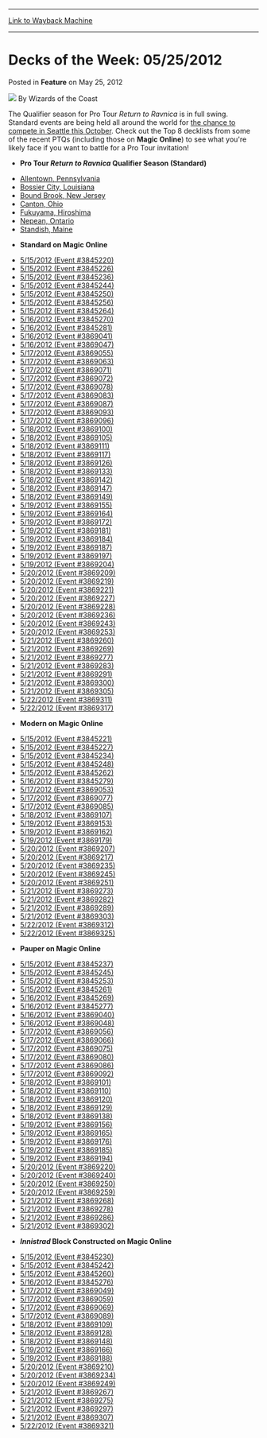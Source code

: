 
---
[Link to Wayback Machine](https://web.archive.org/web/20211026005411/https://magic.wizards.com/en/articles/archive/feature/decks-week-05252012-2012-05-25)

[_metadata_:wayback_url]:- "https://magic.wizards.com/en/articles/archive/feature/decks-week-05252012-2012-05-25"
[_metadata_:wayback_raw_url]:- "https://web.archive.org/web/20211026005411id_/https://magic.wizards.com/en/articles/archive/feature/decks-week-05252012-2012-05-25"
[_metadata_:wayback_capture_timestamp]:- "2021-10-26 00:54:11+00:00"
[_metadata_:description]:- "The Qualifier season for Pro Tour Return to Ravnica is in full swing. Standard events are being held all around the world for the chance to compete in Seattle this October. Check out the Top 8 decklists from some of the recent PTQs (including those on Magic Online) to see what you're likely face if you want to battle for a Pro Tour invitation!"
[_metadata_:generator]:- "Drupal 7 (http://drupal.org)"
---


Decks of the Week: 05/25/2012
=============================



 Posted in **Feature**
 on May 25, 2012 






![](https://media.magic.wizards.com/styles/auth_small/public/images/person/wizards_author.jpg)
By Wizards of the Coast











The Qualifier season for Pro Tour *Return to Ravnica* is in full swing. Standard events are being held all around the world for [the chance to compete in Seattle this October](/en/articles/archive/qualifiers-pro-tour-return-ravnica-seattle-2012-03-15). Check out the Top 8 decklists from some of the recent PTQs (including those on **Magic Online**) to see what you're likely face if you want to battle for a Pro Tour invitation! 


* **Pro Tour *Return to Ravnica* Qualifier Season (Standard)**
+ [Allentown, Pennsylvania](/en/articles/archive/event-coverage/pro-tour-return-ravnica-qualifier-season-top-8-standard-decklists-5)
+ [Bossier City, Louisiana](/en/articles/archive/event-coverage/pro-tour-return-ravnica-qualifier-season-top-8-standard-decklists-7)
+ [Bound Brook, New Jersey](/en/articles/archive/event-coverage/pro-tour-return-ravnica-qualifier-season-top-8-standard-decklists-13)
+ [Canton, Ohio](/en/articles/archive/event-coverage/pro-tour-return-ravnica-qualifier-season-top-8-standard-decklists-8)
+ [Fukuyama, Hiroshima](/en/articles/archive/event-coverage/pro-tour-return-ravnica-qualifier-season-top-8-standard-decklists-14)
+ [Nepean, Ontario](/en/articles/archive/event-coverage/pro-tour-return-ravnica-qualifier-season-top-8-standard-decklists-10)
+ [Standish, Maine](/en/articles/archive/event-coverage/pro-tour-return-ravnica-qualifier-season-top-8-standard-decklists-11)
* **Standard on Magic Online**
+ [5/15/2012 (Event #3845220)](http://archive.wizards.com/Magic/Digital/MagicOnlineTourn.aspx?x=mtg/digital/magiconline/tourn/3845220)
+ [5/15/2012 (Event #3845226)](http://archive.wizards.com/Magic/Digital/MagicOnlineTourn.aspx?x=mtg/digital/magiconline/tourn/3845226)
+ [5/15/2012 (Event #3845236)](http://archive.wizards.com/Magic/Digital/MagicOnlineTourn.aspx?x=mtg/digital/magiconline/tourn/3845236)
+ [5/15/2012 (Event #3845244)](http://archive.wizards.com/Magic/Digital/MagicOnlineTourn.aspx?x=mtg/digital/magiconline/tourn/3845244)
+ [5/15/2012 (Event #3845250)](http://archive.wizards.com/Magic/Digital/MagicOnlineTourn.aspx?x=mtg/digital/magiconline/tourn/3845250)
+ [5/15/2012 (Event #3845256)](http://archive.wizards.com/Magic/Digital/MagicOnlineTourn.aspx?x=mtg/digital/magiconline/tourn/3845256)
+ [5/15/2012 (Event #3845264)](http://archive.wizards.com/Magic/Digital/MagicOnlineTourn.aspx?x=mtg/digital/magiconline/tourn/3845264)
+ [5/16/2012 (Event #3845270)](http://archive.wizards.com/Magic/Digital/MagicOnlineTourn.aspx?x=mtg/digital/magiconline/tourn/3845270)
+ [5/16/2012 (Event #3845281)](http://archive.wizards.com/Magic/Digital/MagicOnlineTourn.aspx?x=mtg/digital/magiconline/tourn/3845281)
+ [5/16/2012 (Event #3869041)](http://archive.wizards.com/Magic/Digital/MagicOnlineTourn.aspx?x=mtg/digital/magiconline/tourn/3869041)
+ [5/16/2012 (Event #3869047)](http://archive.wizards.com/Magic/Digital/MagicOnlineTourn.aspx?x=mtg/digital/magiconline/tourn/3869047)
+ [5/17/2012 (Event #3869055)](http://archive.wizards.com/Magic/Digital/MagicOnlineTourn.aspx?x=mtg/digital/magiconline/tourn/3869055)
+ [5/17/2012 (Event #3869063)](http://archive.wizards.com/Magic/Digital/MagicOnlineTourn.aspx?x=mtg/digital/magiconline/tourn/3869063)
+ [5/17/2012 (Event #3869071)](http://archive.wizards.com/Magic/Digital/MagicOnlineTourn.aspx?x=mtg/digital/magiconline/tourn/3869071)
+ [5/17/2012 (Event #3869072)](http://archive.wizards.com/Magic/Digital/MagicOnlineTourn.aspx?x=mtg/digital/magiconline/tourn/3869072)
+ [5/17/2012 (Event #3869078)](http://archive.wizards.com/Magic/Digital/MagicOnlineTourn.aspx?x=mtg/digital/magiconline/tourn/3869078)
+ [5/17/2012 (Event #3869083)](http://archive.wizards.com/Magic/Digital/MagicOnlineTourn.aspx?x=mtg/digital/magiconline/tourn/3869083)
+ [5/17/2012 (Event #3869087)](http://archive.wizards.com/Magic/Digital/MagicOnlineTourn.aspx?x=mtg/digital/magiconline/tourn/3869087)
+ [5/17/2012 (Event #3869093)](http://archive.wizards.com/Magic/Digital/MagicOnlineTourn.aspx?x=mtg/digital/magiconline/tourn/3869093)
+ [5/17/2012 (Event #3869096)](http://archive.wizards.com/Magic/Digital/MagicOnlineTourn.aspx?x=mtg/digital/magiconline/tourn/3869096)
+ [5/18/2012 (Event #3869100)](http://archive.wizards.com/Magic/Digital/MagicOnlineTourn.aspx?x=mtg/digital/magiconline/tourn/3869100)
+ [5/18/2012 (Event #3869105)](http://archive.wizards.com/Magic/Digital/MagicOnlineTourn.aspx?x=mtg/digital/magiconline/tourn/3869105)
+ [5/18/2012 (Event #3869111)](http://archive.wizards.com/Magic/Digital/MagicOnlineTourn.aspx?x=mtg/digital/magiconline/tourn/3869111)
+ [5/18/2012 (Event #3869117)](http://archive.wizards.com/Magic/Digital/MagicOnlineTourn.aspx?x=mtg/digital/magiconline/tourn/3869117)
+ [5/18/2012 (Event #3869126)](http://archive.wizards.com/Magic/Digital/MagicOnlineTourn.aspx?x=mtg/digital/magiconline/tourn/3869126)
+ [5/18/2012 (Event #3869133)](http://archive.wizards.com/Magic/Digital/MagicOnlineTourn.aspx?x=mtg/digital/magiconline/tourn/3869133)
+ [5/18/2012 (Event #3869142)](http://archive.wizards.com/Magic/Digital/MagicOnlineTourn.aspx?x=mtg/digital/magiconline/tourn/3869142)
+ [5/18/2012 (Event #3869147)](http://archive.wizards.com/Magic/Digital/MagicOnlineTourn.aspx?x=mtg/digital/magiconline/tourn/3869147)
+ [5/18/2012 (Event #3869149)](http://archive.wizards.com/Magic/Digital/MagicOnlineTourn.aspx?x=mtg/digital/magiconline/tourn/3869149)
+ [5/19/2012 (Event #3869155)](http://archive.wizards.com/Magic/Digital/MagicOnlineTourn.aspx?x=mtg/digital/magiconline/tourn/3869155)
+ [5/19/2012 (Event #3869164)](http://archive.wizards.com/Magic/Digital/MagicOnlineTourn.aspx?x=mtg/digital/magiconline/tourn/3869164)
+ [5/19/2012 (Event #3869172)](http://archive.wizards.com/Magic/Digital/MagicOnlineTourn.aspx?x=mtg/digital/magiconline/tourn/3869172)
+ [5/19/2012 (Event #3869181)](http://archive.wizards.com/Magic/Digital/MagicOnlineTourn.aspx?x=mtg/digital/magiconline/tourn/3869181)
+ [5/19/2012 (Event #3869184)](http://archive.wizards.com/Magic/Digital/MagicOnlineTourn.aspx?x=mtg/digital/magiconline/tourn/3869184)
+ [5/19/2012 (Event #3869187)](http://archive.wizards.com/Magic/Digital/MagicOnlineTourn.aspx?x=mtg/digital/magiconline/tourn/3869187)
+ [5/19/2012 (Event #3869197)](http://archive.wizards.com/Magic/Digital/MagicOnlineTourn.aspx?x=mtg/digital/magiconline/tourn/3869197)
+ [5/19/2012 (Event #3869204)](http://archive.wizards.com/Magic/Digital/MagicOnlineTourn.aspx?x=mtg/digital/magiconline/tourn/3869204)
+ [5/20/2012 (Event #3869209)](http://archive.wizards.com/Magic/Digital/MagicOnlineTourn.aspx?x=mtg/digital/magiconline/tourn/3869209)
+ [5/20/2012 (Event #3869219)](http://archive.wizards.com/Magic/Digital/MagicOnlineTourn.aspx?x=mtg/digital/magiconline/tourn/3869219)
+ [5/20/2012 (Event #3869221)](http://archive.wizards.com/Magic/Digital/MagicOnlineTourn.aspx?x=mtg/digital/magiconline/tourn/3869221)
+ [5/20/2012 (Event #3869227)](http://archive.wizards.com/Magic/Digital/MagicOnlineTourn.aspx?x=mtg/digital/magiconline/tourn/3869227)
+ [5/20/2012 (Event #3869228)](http://archive.wizards.com/Magic/Digital/MagicOnlineTourn.aspx?x=mtg/digital/magiconline/tourn/3869228)
+ [5/20/2012 (Event #3869236)](http://archive.wizards.com/Magic/Digital/MagicOnlineTourn.aspx?x=mtg/digital/magiconline/tourn/3869236)
+ [5/20/2012 (Event #3869243)](http://archive.wizards.com/Magic/Digital/MagicOnlineTourn.aspx?x=mtg/digital/magiconline/tourn/3869243)
+ [5/20/2012 (Event #3869253)](http://archive.wizards.com/Magic/Digital/MagicOnlineTourn.aspx?x=mtg/digital/magiconline/tourn/3869253)
+ [5/21/2012 (Event #3869260)](http://archive.wizards.com/Magic/Digital/MagicOnlineTourn.aspx?x=mtg/digital/magiconline/tourn/3869260)
+ [5/21/2012 (Event #3869269)](http://archive.wizards.com/Magic/Digital/MagicOnlineTourn.aspx?x=mtg/digital/magiconline/tourn/3869269)
+ [5/21/2012 (Event #3869277)](http://archive.wizards.com/Magic/Digital/MagicOnlineTourn.aspx?x=mtg/digital/magiconline/tourn/3869277)
+ [5/21/2012 (Event #3869283)](http://archive.wizards.com/Magic/Digital/MagicOnlineTourn.aspx?x=mtg/digital/magiconline/tourn/3869283)
+ [5/21/2012 (Event #3869291)](http://archive.wizards.com/Magic/Digital/MagicOnlineTourn.aspx?x=mtg/digital/magiconline/tourn/3869291)
+ [5/21/2012 (Event #3869300)](http://archive.wizards.com/Magic/Digital/MagicOnlineTourn.aspx?x=mtg/digital/magiconline/tourn/3869300)
+ [5/21/2012 (Event #3869305)](http://archive.wizards.com/Magic/Digital/MagicOnlineTourn.aspx?x=mtg/digital/magiconline/tourn/3869305)
+ [5/22/2012 (Event #3869311)](http://archive.wizards.com/Magic/Digital/MagicOnlineTourn.aspx?x=mtg/digital/magiconline/tourn/3869311)
+ [5/22/2012 (Event #3869317)](http://archive.wizards.com/Magic/Digital/MagicOnlineTourn.aspx?x=mtg/digital/magiconline/tourn/3869317)
* **Modern on Magic Online**
+ [5/15/2012 (Event #3845221)](http://archive.wizards.com/Magic/Digital/MagicOnlineTourn.aspx?x=mtg/digital/magiconline/tourn/3845221)
+ [5/15/2012 (Event #3845227)](http://archive.wizards.com/Magic/Digital/MagicOnlineTourn.aspx?x=mtg/digital/magiconline/tourn/3845227)
+ [5/15/2012 (Event #3845234)](http://archive.wizards.com/Magic/Digital/MagicOnlineTourn.aspx?x=mtg/digital/magiconline/tourn/3845234)
+ [5/15/2012 (Event #3845248)](http://archive.wizards.com/Magic/Digital/MagicOnlineTourn.aspx?x=mtg/digital/magiconline/tourn/3845248)
+ [5/15/2012 (Event #3845262)](http://archive.wizards.com/Magic/Digital/MagicOnlineTourn.aspx?x=mtg/digital/magiconline/tourn/3845262)
+ [5/16/2012 (Event #3845279)](http://archive.wizards.com/Magic/Digital/MagicOnlineTourn.aspx?x=mtg/digital/magiconline/tourn/3845279)
+ [5/17/2012 (Event #3869053)](http://archive.wizards.com/Magic/Digital/MagicOnlineTourn.aspx?x=mtg/digital/magiconline/tourn/3869053)
+ [5/17/2012 (Event #3869077)](http://archive.wizards.com/Magic/Digital/MagicOnlineTourn.aspx?x=mtg/digital/magiconline/tourn/3869077)
+ [5/17/2012 (Event #3869085)](http://archive.wizards.com/Magic/Digital/MagicOnlineTourn.aspx?x=mtg/digital/magiconline/tourn/3869085)
+ [5/18/2012 (Event #3869107)](http://archive.wizards.com/Magic/Digital/MagicOnlineTourn.aspx?x=mtg/digital/magiconline/tourn/3869107)
+ [5/19/2012 (Event #3869153)](http://archive.wizards.com/Magic/Digital/MagicOnlineTourn.aspx?x=mtg/digital/magiconline/tourn/3869153)
+ [5/19/2012 (Event #3869162)](http://archive.wizards.com/Magic/Digital/MagicOnlineTourn.aspx?x=mtg/digital/magiconline/tourn/3869162)
+ [5/19/2012 (Event #3869179)](http://archive.wizards.com/Magic/Digital/MagicOnlineTourn.aspx?x=mtg/digital/magiconline/tourn/3869179)
+ [5/20/2012 (Event #3869207)](http://archive.wizards.com/Magic/Digital/MagicOnlineTourn.aspx?x=mtg/digital/magiconline/tourn/3869207)
+ [5/20/2012 (Event #3869217)](http://archive.wizards.com/Magic/Digital/MagicOnlineTourn.aspx?x=mtg/digital/magiconline/tourn/3869217)
+ [5/20/2012 (Event #3869235)](http://archive.wizards.com/Magic/Digital/MagicOnlineTourn.aspx?x=mtg/digital/magiconline/tourn/3869235)
+ [5/20/2012 (Event #3869245)](http://archive.wizards.com/Magic/Digital/MagicOnlineTourn.aspx?x=mtg/digital/magiconline/tourn/3869245)
+ [5/20/2012 (Event #3869251)](http://archive.wizards.com/Magic/Digital/MagicOnlineTourn.aspx?x=mtg/digital/magiconline/tourn/3869251)
+ [5/21/2012 (Event #3869273)](http://archive.wizards.com/Magic/Digital/MagicOnlineTourn.aspx?x=mtg/digital/magiconline/tourn/3869273)
+ [5/21/2012 (Event #3869282)](http://archive.wizards.com/Magic/Digital/MagicOnlineTourn.aspx?x=mtg/digital/magiconline/tourn/3869282)
+ [5/21/2012 (Event #3869289)](http://archive.wizards.com/Magic/Digital/MagicOnlineTourn.aspx?x=mtg/digital/magiconline/tourn/3869289)
+ [5/21/2012 (Event #3869303)](http://archive.wizards.com/Magic/Digital/MagicOnlineTourn.aspx?x=mtg/digital/magiconline/tourn/3869303)
+ [5/22/2012 (Event #3869312)](http://archive.wizards.com/Magic/Digital/MagicOnlineTourn.aspx?x=mtg/digital/magiconline/tourn/3869312)
+ [5/22/2012 (Event #3869325)](http://archive.wizards.com/Magic/Digital/MagicOnlineTourn.aspx?x=mtg/digital/magiconline/tourn/3869325)
* **Pauper on Magic Online**
+ [5/15/2012 (Event #3845237)](http://archive.wizards.com/Magic/Digital/MagicOnlineTourn.aspx?x=mtg/digital/magiconline/tourn/3845237)
+ [5/15/2012 (Event #3845245)](http://archive.wizards.com/Magic/Digital/MagicOnlineTourn.aspx?x=mtg/digital/magiconline/tourn/3845245)
+ [5/15/2012 (Event #3845253)](http://archive.wizards.com/Magic/Digital/MagicOnlineTourn.aspx?x=mtg/digital/magiconline/tourn/3845253)
+ [5/15/2012 (Event #3845261)](http://archive.wizards.com/Magic/Digital/MagicOnlineTourn.aspx?x=mtg/digital/magiconline/tourn/3845261)
+ [5/16/2012 (Event #3845269)](http://archive.wizards.com/Magic/Digital/MagicOnlineTourn.aspx?x=mtg/digital/magiconline/tourn/3845269)
+ [5/16/2012 (Event #3845277)](http://archive.wizards.com/Magic/Digital/MagicOnlineTourn.aspx?x=mtg/digital/magiconline/tourn/3845277)
+ [5/16/2012 (Event #3869040)](http://archive.wizards.com/Magic/Digital/MagicOnlineTourn.aspx?x=mtg/digital/magiconline/tourn/3869040)
+ [5/16/2012 (Event #3869048)](http://archive.wizards.com/Magic/Digital/MagicOnlineTourn.aspx?x=mtg/digital/magiconline/tourn/3869048)
+ [5/17/2012 (Event #3869056)](http://archive.wizards.com/Magic/Digital/MagicOnlineTourn.aspx?x=mtg/digital/magiconline/tourn/3869056)
+ [5/17/2012 (Event #3869066)](http://archive.wizards.com/Magic/Digital/MagicOnlineTourn.aspx?x=mtg/digital/magiconline/tourn/3869066)
+ [5/17/2012 (Event #3869075)](http://archive.wizards.com/Magic/Digital/MagicOnlineTourn.aspx?x=mtg/digital/magiconline/tourn/3869075)
+ [5/17/2012 (Event #3869080)](http://archive.wizards.com/Magic/Digital/MagicOnlineTourn.aspx?x=mtg/digital/magiconline/tourn/3869080)
+ [5/17/2012 (Event #3869086)](http://archive.wizards.com/Magic/Digital/MagicOnlineTourn.aspx?x=mtg/digital/magiconline/tourn/3869086)
+ [5/17/2012 (Event #3869092)](http://archive.wizards.com/Magic/Digital/MagicOnlineTourn.aspx?x=mtg/digital/magiconline/tourn/3869092)
+ [5/18/2012 (Event #3869101)](http://archive.wizards.com/Magic/Digital/MagicOnlineTourn.aspx?x=mtg/digital/magiconline/tourn/3869101)
+ [5/18/2012 (Event #3869110)](http://archive.wizards.com/Magic/Digital/MagicOnlineTourn.aspx?x=mtg/digital/magiconline/tourn/3869110)
+ [5/18/2012 (Event #3869120)](http://archive.wizards.com/Magic/Digital/MagicOnlineTourn.aspx?x=mtg/digital/magiconline/tourn/3869120)
+ [5/18/2012 (Event #3869129)](http://archive.wizards.com/Magic/Digital/MagicOnlineTourn.aspx?x=mtg/digital/magiconline/tourn/3869129)
+ [5/18/2012 (Event #3869138)](http://archive.wizards.com/Magic/Digital/MagicOnlineTourn.aspx?x=mtg/digital/magiconline/tourn/3869138)
+ [5/19/2012 (Event #3869156)](http://archive.wizards.com/Magic/Digital/MagicOnlineTourn.aspx?x=mtg/digital/magiconline/tourn/3869156)
+ [5/19/2012 (Event #3869165)](http://archive.wizards.com/Magic/Digital/MagicOnlineTourn.aspx?x=mtg/digital/magiconline/tourn/3869165)
+ [5/19/2012 (Event #3869176)](http://archive.wizards.com/Magic/Digital/MagicOnlineTourn.aspx?x=mtg/digital/magiconline/tourn/3869176)
+ [5/19/2012 (Event #3869185)](http://archive.wizards.com/Magic/Digital/MagicOnlineTourn.aspx?x=mtg/digital/magiconline/tourn/3869185)
+ [5/19/2012 (Event #3869194)](http://archive.wizards.com/Magic/Digital/MagicOnlineTourn.aspx?x=mtg/digital/magiconline/tourn/3869194)
+ [5/20/2012 (Event #3869220)](http://archive.wizards.com/Magic/Digital/MagicOnlineTourn.aspx?x=mtg/digital/magiconline/tourn/3869220)
+ [5/20/2012 (Event #3869240)](http://archive.wizards.com/Magic/Digital/MagicOnlineTourn.aspx?x=mtg/digital/magiconline/tourn/3869240)
+ [5/20/2012 (Event #3869250)](http://archive.wizards.com/Magic/Digital/MagicOnlineTourn.aspx?x=mtg/digital/magiconline/tourn/3869250)
+ [5/20/2012 (Event #3869259)](http://archive.wizards.com/Magic/Digital/MagicOnlineTourn.aspx?x=mtg/digital/magiconline/tourn/3869259)
+ [5/21/2012 (Event #3869268)](http://archive.wizards.com/Magic/Digital/MagicOnlineTourn.aspx?x=mtg/digital/magiconline/tourn/3869268)
+ [5/21/2012 (Event #3869278)](http://archive.wizards.com/Magic/Digital/MagicOnlineTourn.aspx?x=mtg/digital/magiconline/tourn/3869278)
+ [5/21/2012 (Event #3869286)](http://archive.wizards.com/Magic/Digital/MagicOnlineTourn.aspx?x=mtg/digital/magiconline/tourn/3869286)
+ [5/21/2012 (Event #3869302)](http://archive.wizards.com/Magic/Digital/MagicOnlineTourn.aspx?x=mtg/digital/magiconline/tourn/3869302)
* ***Innistrad* Block Constructed on Magic Online**
+ [5/15/2012 (Event #3845230)](http://archive.wizards.com/Magic/Digital/MagicOnlineTourn.aspx?x=mtg/digital/magiconline/tourn/3845230)
+ [5/15/2012 (Event #3845242)](http://archive.wizards.com/Magic/Digital/MagicOnlineTourn.aspx?x=mtg/digital/magiconline/tourn/3845242)
+ [5/15/2012 (Event #3845260)](http://archive.wizards.com/Magic/Digital/MagicOnlineTourn.aspx?x=mtg/digital/magiconline/tourn/3845260)
+ [5/16/2012 (Event #3845276)](http://archive.wizards.com/Magic/Digital/MagicOnlineTourn.aspx?x=mtg/digital/magiconline/tourn/3845276)
+ [5/17/2012 (Event #3869049)](http://archive.wizards.com/Magic/Digital/MagicOnlineTourn.aspx?x=mtg/digital/magiconline/tourn/3869049)
+ [5/17/2012 (Event #3869059)](http://archive.wizards.com/Magic/Digital/MagicOnlineTourn.aspx?x=mtg/digital/magiconline/tourn/3869059)
+ [5/17/2012 (Event #3869069)](http://archive.wizards.com/Magic/Digital/MagicOnlineTourn.aspx?x=mtg/digital/magiconline/tourn/3869069)
+ [5/17/2012 (Event #3869089)](http://archive.wizards.com/Magic/Digital/MagicOnlineTourn.aspx?x=mtg/digital/magiconline/tourn/3869089)
+ [5/18/2012 (Event #3869109)](http://archive.wizards.com/Magic/Digital/MagicOnlineTourn.aspx?x=mtg/digital/magiconline/tourn/3869109)
+ [5/18/2012 (Event #3869128)](http://archive.wizards.com/Magic/Digital/MagicOnlineTourn.aspx?x=mtg/digital/magiconline/tourn/3869128)
+ [5/18/2012 (Event #3869148)](http://archive.wizards.com/Magic/Digital/MagicOnlineTourn.aspx?x=mtg/digital/magiconline/tourn/3869148)
+ [5/19/2012 (Event #3869166)](http://archive.wizards.com/Magic/Digital/MagicOnlineTourn.aspx?x=mtg/digital/magiconline/tourn/3869166)
+ [5/19/2012 (Event #3869188)](http://archive.wizards.com/Magic/Digital/MagicOnlineTourn.aspx?x=mtg/digital/magiconline/tourn/3869188)
+ [5/20/2012 (Event #3869210)](http://archive.wizards.com/Magic/Digital/MagicOnlineTourn.aspx?x=mtg/digital/magiconline/tourn/3869210)
+ [5/20/2012 (Event #3869234)](http://archive.wizards.com/Magic/Digital/MagicOnlineTourn.aspx?x=mtg/digital/magiconline/tourn/3869234)
+ [5/20/2012 (Event #3869249)](http://archive.wizards.com/Magic/Digital/MagicOnlineTourn.aspx?x=mtg/digital/magiconline/tourn/3869249)
+ [5/21/2012 (Event #3869267)](http://archive.wizards.com/Magic/Digital/MagicOnlineTourn.aspx?x=mtg/digital/magiconline/tourn/3869267)
+ [5/21/2012 (Event #3869275)](http://archive.wizards.com/Magic/Digital/MagicOnlineTourn.aspx?x=mtg/digital/magiconline/tourn/3869275)
+ [5/21/2012 (Event #3869297)](http://archive.wizards.com/Magic/Digital/MagicOnlineTourn.aspx?x=mtg/digital/magiconline/tourn/3869297)
+ [5/21/2012 (Event #3869307)](http://archive.wizards.com/Magic/Digital/MagicOnlineTourn.aspx?x=mtg/digital/magiconline/tourn/3869307)
+ [5/22/2012 (Event #3869321)](http://archive.wizards.com/Magic/Digital/MagicOnlineTourn.aspx?x=mtg/digital/magiconline/tourn/3869321)






